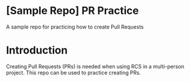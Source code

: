 # [Sample Repo] PR Practice
A sample repo for practicing how to create Pull Requests

# Introduction
Creating Pull Requests (PRs) is needed when using RCS in a multi-person project. This repo can be used to practice creating PRs.
